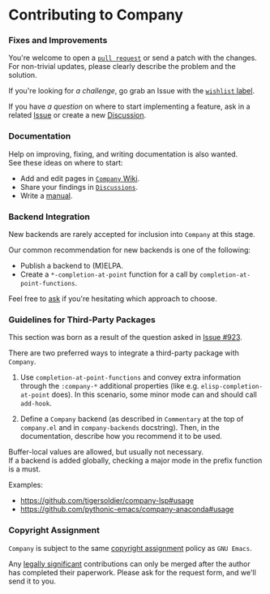 # Contributing to Company

### Fixes and Improvements

You're welcome to open a [`pull request`](https://docs.github.com/en/github/collaborating-with-pull-requests)
or send a patch with the changes.  
For non-trivial updates, please clearly describe the problem and the solution.

If you're looking for *a challenge*, go grab an Issue with the
[`wishlist` label](https://github.com/company-mode/company-mode/issues?q=is%3Aissue+is%3Aopen+label%3Awishlist).

If you have *a question* on where to start implementing a feature,
ask in a related [Issue](https://github.com/company-mode/company-mode/issues)
or create a new [Discussion](https://github.com/company-mode/company-mode/discussions).


### Documentation

Help on improving, fixing, and writing documentation is also wanted.  
See these ideas on where to start:
- Add and edit pages in [`Company` Wiki](https://github.com/company-mode/company-mode/wiki).
- Share your findings in [`Discussions`](https://github.com/company-mode/company-mode/discussions/categories/show-and-tell).
- Write a [manual](https://github.com/company-mode/company-mode/issues/926).


### Backend Integration

New backends are rarely accepted for inclusion into `Company` at this stage.

Our common recommendation for new backends is one of the following:
- Publish a backend to (M)ELPA.
- Create a `*-completion-at-point` function for a call by `completion-at-point-functions`.

Feel free to [ask](https://github.com/company-mode/company-mode/discussions)
if you're hesitating which approach to choose.


### Guidelines for Third-Party Packages

This section was born as a result of the question asked in
[Issue #923](https://github.com/company-mode/company-mode/issues/923).

There are two preferred ways to integrate a third-party package with `Company`.

1. Use `completion-at-point-functions` and convey extra information through the
`:company-*` additional properties (like e.g. `elisp-completion-at-point` does).
In this scenario, some minor mode can and should call `add-hook`.

2. Define a `Company` backend (as described in `Commentary` at the top of
`company.el` and in `company-backends` docstring).
Then, in the documentation, describe how you recommend it to be used.


Buffer-local values are allowed, but usually not necessary.  
If a backend is added globally, checking a major mode in the prefix function is a must.

Examples:
- https://github.com/tigersoldier/company-lsp#usage
- https://github.com/pythonic-emacs/company-anaconda#usage


### Copyright Assignment

`Company` is subject to the same [copyright assignment](https://www.fsf.org/licensing/contributor-faq)
policy as `GNU Emacs`.

Any [legally significant](https://www.gnu.org/prep/maintain/html_node/Legally-Significant.html#Legally-Significant)
contributions can only be merged after the author has completed their paperwork.
Please ask for the request form, and we'll send it to you.
